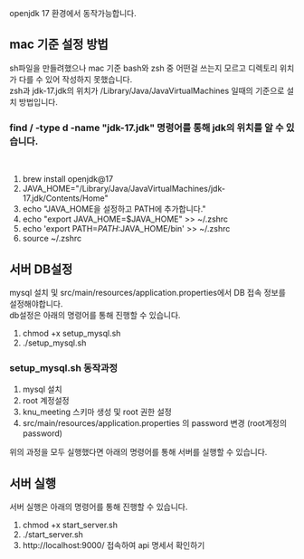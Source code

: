 openjdk 17 환경에서 동작가능합니다.

## mac 기준 설정 방법

sh파일을 만들려했으나 mac 기준 bash와 zsh 중 어떤걸 쓰는지 모르고 디렉토리 위치가 다를 수 있어 작성하지 못했습니다.
<br>
zsh과 jdk-17.jdk의 위치가 /Library/Java/JavaVirtualMachines 일때의 기준으로 설치 방법입니다.
<br>
### find / -type d -name "jdk-17.jdk" 명령어를 통해 jdk의 위치를 알 수 있습니다.
<br>

1. brew install openjdk@17
2. JAVA_HOME="/Library/Java/JavaVirtualMachines/jdk-17.jdk/Contents/Home"
3. echo "JAVA_HOME을 설정하고 PATH에 추가합니다."
4. echo "export JAVA_HOME=$JAVA_HOME" >> ~/.zshrc
5. echo 'export PATH=$PATH:$JAVA_HOME/bin' >> ~/.zshrc
6. source ~/.zshrc

## 서버 DB설정
mysql 설치 및 src/main/resources/application.properties에서 DB 접속 정보를 설정해야합니다.
<br>
db설정은 아래의 명령어를 통해 진행할 수 있습니다.
1. chmod +x setup_mysql.sh
2. ./setup_mysql.sh

### setup_mysql.sh 동작과정

1. mysql 설치
2. root 계정설정
3. knu_meeting 스키마 생성 및 root 권한 설정
4. src/main/resources/application.properties 의 password 변경 (root계정의 password)

위의 과정을 모두 실행했다면 아래의 명령어를 통해 서버를 실행할 수 있습니다.

## 서버 실행
서버 실행은 아래의 명령어를 통해 진행할 수 있습니다.
1. chmod +x start_server.sh
2. ./start_server.sh
3. http://localhost:9000/ 접속하여 api 명세서 확인하기

